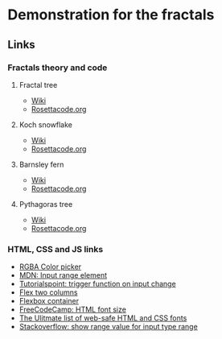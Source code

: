 # Demonstration for the fractals

## Links

### Fractals theory and code

1. Fractal tree
    * [Wiki](https://en.wikipedia.org/wiki/Fractal_canopy)
    * [Rosettacode.org](https://rosettacode.org/wiki/Fractal_tree#JavaScript)

2. Koch snowflake
    * [Wiki](https://en.wikipedia.org/wiki/Koch_snowflake)
    * [Rosettacode.org](https://rosettacode.org/wiki/Koch_curve#JavaScript)

3. Barnsley fern
    * [Wiki](https://en.wikipedia.org/wiki/Barnsley_fern)
    * [Rosettacode.org](https://rosettacode.org/wiki/Barnsley_fern#JavaScript)

4. Pythagoras tree
    * [Wiki](https://en.wikipedia.org/wiki/Pythagoras_tree_(fractal))
    * [Rosettacode.org](https://rosettacode.org/wiki/Pythagoras_tree#JavaScript)

### HTML, CSS and JS links

- [RGBA Color picker](https://rgbacolorpicker.com/)
- [MDN: Input range element](https://developer.mozilla.org/en-US/docs/Web/HTML/Element/input/range)
- [Tutorialspoint: trigger function on input change](https://www.tutorialspoint.com/how-to-trigger-the-onchange-event-on-input-type-range-while-dragging-in-firefox)
- [Flex two columns](https://dev.to/drews256/ridiculously-easy-row-and-column-layouts-with-flexbox-1k01)
- [Flexbox container](https://byteiota.com/flexbox-conatiner/)
- [FreeCodeCamp: HTML font size](https://www.freecodecamp.org/news/html-font-style-how-to-change-text-color-and-size-with-an-html-tag/)
- [The Ulitmate list of web-safe HTML and CSS fonts](https://blog.hubspot.com/website/web-safe-html-css-fonts)
- [Stackoverflow: show range value for input type range](https://stackoverflow.com/questions/10004723/html5-input-type-range-show-range-value)
